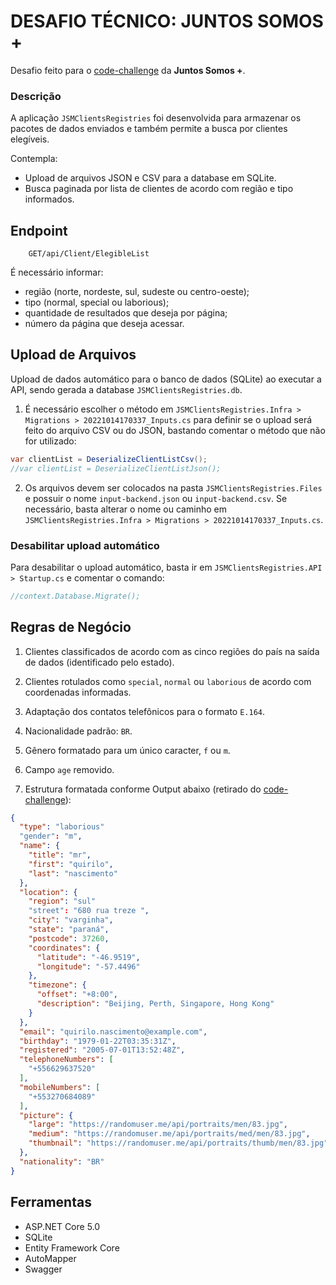 # DESAFIO TÉCNICO: JUNTOS SOMOS +

Desafio feito para o [code-challenge](https://github.com/juntossomosmais/code-challenge) da **Juntos Somos +**.


### Descrição

A aplicação `JSMClientsRegistries` foi desenvolvida para armazenar os pacotes de dados enviados e também permite a busca por clientes elegíveis.

Contempla:

- Upload de arquivos JSON e CSV para a database em SQLite.
- Busca paginada por lista de clientes de acordo com região e tipo informados.


## Endpoint

```
    GET/api/Client/ElegibleList
```

É necessário informar:
 - região (norte, nordeste, sul, sudeste ou centro-oeste);
 - tipo (normal, special ou laborious);
 - quantidade de resultados que deseja por página;
 - número da página que deseja acessar.


## Upload de Arquivos

Upload de dados automático para o banco de dados (SQLite) ao executar a API, sendo gerada a database `JSMClientsRegistries.db`.

1. É necessário escolher o método em `JSMClientsRegistries.Infra > Migrations > 20221014170337_Inputs.cs` para definir se o upload será feito do arquivo CSV ou do JSON, bastando comentar o método que não for utilizado:

```csharp
var clientList = DeserializeClientListCsv();
//var clientList = DeserializeClientListJson();
```

2. Os arquivos devem ser colocados na pasta `JSMClientsRegistries.Files` e possuir o nome `input-backend.json` ou `input-backend.csv`. Se necessário, basta alterar o nome ou caminho em `JSMClientsRegistries.Infra > Migrations > 20221014170337_Inputs.cs`.


### Desabilitar upload automático

Para desabilitar o upload automático, basta ir em `JSMClientsRegistries.API > Startup.cs` e comentar o comando:

```csharp
//context.Database.Migrate();
```


## Regras de Negócio

1. Clientes classificados de acordo com as cinco regiões do país na saída de dados (identificado pelo estado).

2. Clientes rotulados como `special`, `normal` ou `laborious` de acordo com coordenadas informadas.

3. Adaptação dos contatos telefônicos para o formato `E.164`.

4. Nacionalidade padrão: `BR`.

5. Gênero formatado para um único caracter, `f` ou `m`.

6. Campo `age` removido.

7. Estrutura formatada conforme Output abaixo (retirado do [code-challenge](https://github.com/juntossomosmais/code-challenge)):

```json
{
  "type": "laborious"
  "gender": "m",
  "name": {
    "title": "mr",
    "first": "quirilo",
    "last": "nascimento"
  },
  "location": {
    "region": "sul"
    "street": "680 rua treze ",
    "city": "varginha",
    "state": "paraná",
    "postcode": 37260,
    "coordinates": {
      "latitude": "-46.9519",
      "longitude": "-57.4496"
    },
    "timezone": {
      "offset": "+8:00",
      "description": "Beijing, Perth, Singapore, Hong Kong"
    }
  },
  "email": "quirilo.nascimento@example.com",
  "birthday": "1979-01-22T03:35:31Z",
  "registered": "2005-07-01T13:52:48Z",
  "telephoneNumbers": [
    "+556629637520"
  ],
  "mobileNumbers": [
    "+553270684089"
  ],
  "picture": {
    "large": "https://randomuser.me/api/portraits/men/83.jpg",
    "medium": "https://randomuser.me/api/portraits/med/men/83.jpg",
    "thumbnail": "https://randomuser.me/api/portraits/thumb/men/83.jpg"
  },
  "nationality": "BR"
}
```


## Ferramentas

- ASP.NET Core 5.0
- SQLite
- Entity Framework Core
- AutoMapper
- Swagger
